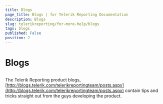 ```yaml
---
title: Blogs
page_title: Blogs | for Telerik Reporting Documentation
description: Blogs
slug: telerikreporting/for-more-help/blogs
tags: blogs
published: False
position: 2
---
```


# Blogs



## 

The Telerik Reporting product blogs,          [http://blogs.telerik.com/telerikreportingteam/posts.aspx](http://blogs.telerik.com/telerikreportingteam/posts.aspx)         contain tips and tricks straight out from the guys developing the product.
